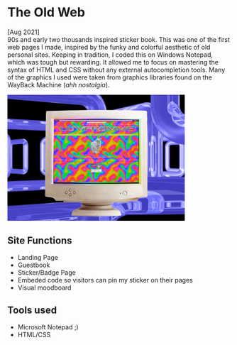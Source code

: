 # The Old Web 
[Aug 2021]
<br>
90s and early two thousands inspired sticker book. This was one of the first web pages I made, inspired by the funky and colorful aesthetic of old personal sites. Keeping in tradition, I coded this on Windows Notepad, which was tough but rewarding. It allowed me to focus on mastering the syntax of HTML and CSS without any external autocompletion tools. Many of the graphics I used were taken from graphics libraries found on the WayBack Machine (*ahh nostalgia*).

<p float="left">
  <img src="https://github.com/incalescence/90s_web/blob/main/90sdemo.png" width="400">
</p>

## Site Functions
- Landing Page
- Guestbook 
- Sticker/Badge Page
- Embeded code so visitors can pin my sticker on their pages
- Visual moodboard

## Tools used 
- Microsoft Notepad ;)
- HTML/CSS
